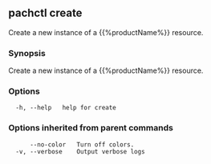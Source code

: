 ## pachctl create

Create a new instance of a {{%productName%}} resource.

### Synopsis

Create a new instance of a {{%productName%}} resource.

### Options

```
  -h, --help   help for create
```

### Options inherited from parent commands

```
      --no-color   Turn off colors.
  -v, --verbose    Output verbose logs
```

